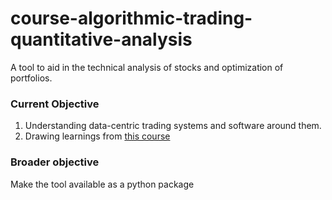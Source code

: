 # course-algorithmic-trading-quantitative-analysis
A tool to aid in the technical analysis of stocks and optimization of portfolios.

### Current Objective
1. Understanding data-centric trading systems and software around them.
2. Drawing learnings from [this course](https://www.udemy.com/course/algorithmic-trading-quantitative-analysis-using-python/)

### Broader objective
Make the tool available as a python package
